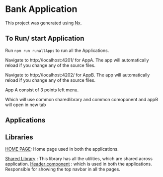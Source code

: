 # Bank Application

This project was generated using [Nx](https://nx.dev).


## To Run/ start Application

Run `npm run runallApps` to run all the Applications.



Navigate to http://localhost:4201/ for AppA. The app will automatically reload if you change any of the source files.

Navigate to http://localhost:4202/ for AppB. The app will automatically reload if you change any of the source files.

App A consist of 3 points left menu.

Which will use common sharedlibrary and common comoponent and appB will open in new tab
## Applications

## Libraries
[HOME PAGE](/libs/home): Home page used in both the applications.

[Shared Library](/libs/shared) : This library has all the utilities, which are shared across application.  [Header component](/lib/header) : which is used in both the applications. Responsible for showing the top navbar in all the pages.



